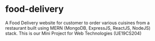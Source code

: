# food-delivery

A Food Delivery website for customer to order various cuisines from a restaurant built using MERN (MongoDB, ExpressJS, ReactJS, NodeJS) stack. This is our Mini Project for Web Technologies (UE19CS204)
